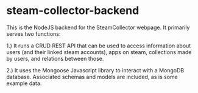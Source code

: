 # steam-collector-backend
This is the NodeJS backend for the SteamCollector webpage. It primarily serves two functions:

1.) It runs a CRUD REST API that can be used to access information about users (and their linked steam accounts), apps on steam, collections made by users, and relations between those. 

2.) It uses the Mongoose Javascript library to interact with a MongoDB database. Associated schemas and models are included, as is some example data. 

